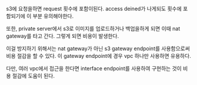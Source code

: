 s3에 요청을하면 request 횟수에 포함이된다.
access deined가 나게되도 횟수에 포함되기에 이 부분 유의해야한다.

또한, private server에서 s3로 이미지를 업로드하거나 백업을하게 되면 이때 nat gateway를 타고 간다.
그렇게 되면 비용이 발생한다.

이걸 방지하기 위해서는 nat gateway가 아닌 s3 gateway endpoint를 사용함으로써 비용 절감을 할 수 있다.
이 gateway endpoint에 경우 vpc 하나만 사용하면 유용하다.

다만, 여러 vpc에서 접근을 한다면 interface endpoint를 사용하여 구현하는 것이 비용 절감에 도움이 된다.
